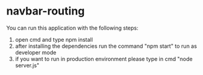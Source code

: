 # navbar-routing

You can run this application  with the following steps:
1. open cmd and type npm install
2. after installing the dependencies run the command "npm start" to run as developer mode
3. if you want to run in production environment please type in cmd "node server.js"
